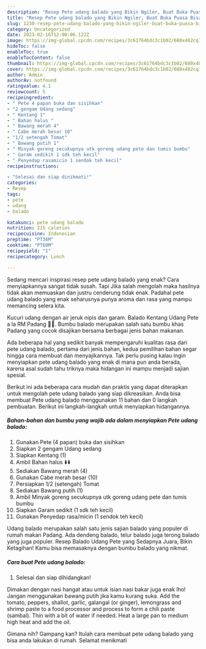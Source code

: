 ```yaml
---
description: "Resep Pete udang balado yang Bikin Ngiler, Buat Buka Puasa Bisa Manjain Lidah"
title: "Resep Pete udang balado yang Bikin Ngiler, Buat Buka Puasa Bisa Manjain Lidah"
slug: 1230-resep-pete-udang-balado-yang-bikin-ngiler-buat-buka-puasa-bisa-manjain-lidah
category: Uncategorized
date: 2023-02-16T12:00:06.122Z
image: https://img-global.cpcdn.com/recipes/3c61764bdc3c1b02/680x482cq70/pete-udang-balado-foto-resep-utama.jpg
hideToc: false
enableToc: true
enableTocContent: false
thumbnail: https://img-global.cpcdn.com/recipes/3c61764bdc3c1b02/680x482cq70/pete-udang-balado-foto-resep-utama.jpg
cover: https://img-global.cpcdn.com/recipes/3c61764bdc3c1b02/680x482cq70/pete-udang-balado-foto-resep-utama.jpg
author: Admin
authorAv: notfound
ratingvalue: 4.1
reviewcount: 5
recipeingredient:
- " Pete 4 papan buka dan sisihkan"
- "2 gengam Udang sedang"
- " Kentang 1"
- " Bahan halus "
- " Bawang merah 4"
- " Cabe merah besar 10"
- "1/2 setengah Tomat"
- " Bawang putih 1"
- " Minyak goreng secukupnya utk goreng udang pete dan tumis bumbu"
- " Garam sedikit 1 sdk teh kecil"
- " Penyedap rasamicin 1 sendok teh kecil"
recipeinstructions:

- "Selesai dan siap dinikmati!"
categories:
- Resep
tags:
- pete
- udang
- balado

katakunci: pete udang balado 
nutrition: 215 calories
recipecuisine: Indonesian
preptime: "PT36M"
cooktime: "PT60M"
recipeyield: "1"
recipecategory: Lunch

---
```



Sedang mencari inspirasi resep pete udang balado yang enak? Cara menyiapkannya sangat tidak susah. Tapi Jika salah mengolah maka hasilnya tidak akan memuaskan dan justru cenderung tidak enak. Padahal pete udang balado yang enak seharusnya punya aroma dan rasa yang mampu memancing selera kita.


Kucuri udang dengan air jeruk nipis dan garam. Balado Kentang Udang Pete a la RM Padang 👍🏼. Bumbu balado merupakan salah satu bumbu khas Padang yang cocok disajikan bersama berbagai jenis bahan makanan.

Ada beberapa hal yang sedikit banyak mempengaruhi kualitas rasa dari pete udang balado, pertama dari jenis bahan, kedua pemilihan bahan segar hingga cara membuat dan menyajikannya. Tak perlu pusing kalau ingin menyiapkan pete udang balado yang enak di mana pun anda berada, karena asal sudah tahu triknya maka hidangan ini mampu menjadi sajian spesial.


Berikut ini ada beberapa cara mudah dan praktis yang dapat diterapkan untuk mengolah pete udang balado yang siap dikreasikan. Anda bisa membuat Pete udang balado menggunakan 11 bahan dan 0 langkah pembuatan. Berikut ini langkah-langkah untuk menyiapkan hidangannya.

<!--inarticleads1-->

##### Bahan-bahan dan bumbu yang wajib ada dalam menyiapkan Pete udang balado:

1. Gunakan  Pete (4 papan) buka dan sisihkan
1. Siapkan 2 gengam Udang sedang
1. Siapkan  Kentang (1)
1. Ambil  Bahan halus ⬇️⬇️
1. Sediakan  Bawang merah (4)
1. Gunakan  Cabe merah besar (10)
1. Persiapkan 1/2 (setengah) Tomat
1. Sediakan  Bawang putih (1)
1. Ambil  Minyak goreng secukupnya utk goreng udang pete dan tumis bumbu
1. Siapkan  Garam sedikit (1 sdk teh kecil)
1. Gunakan  Penyedap rasa/micin (1 sendok teh kecil)


Udang balado merupakan salah satu jenis sajian balado yang populer di rumah makan Padang. Ada dendeng balado, telur balado juga terong balado yang juga populer. Resep Balado Udang Pete yang Sedapnya Juara, Bikin Ketagihan! Kamu bisa memasaknya dengan bumbu balado yang nikmat. 

<!--inarticleads2-->

##### Cara buat Pete udang balado:


1. Selesai dan siap dihidangkan!

Dimakan dengan nasi hangat atau untuk isian nasi bakar juga enak lho! Jangan menggunakan bawang putih jika kamu kurang suka. Add the tomato, peppers, shallot, garlic, galangal (or ginger), lemongrass and shrimp paste to a food processor and process to form a chili paste (sambal). Thin with a bit of water if needed. Heat a large pan to medium high heat and add the oil. 

Gimana nih? Gampang kan? Itulah cara membuat pete udang balado yang bisa anda lakukan di rumah. Selamat menikmati
